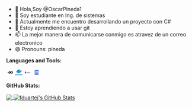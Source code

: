 - 👋 Hola,Soy @OscarPineda1
- 👀 Soy estudiante en Ing. de sistemas
- 🌱 Actualmente me encuentro desarrollando un proyecto con C#
- 💞️ Estoy aprendiendo a usar git
- 📫 La mejor manera de comunicarse conmigo es atravez de un correo electronico
- 😄 Pronouns: pineda

**Languages and Tools:**  

<code><img height="20" src="https://raw.githubusercontent.com/github/explore/80688e429a7d4ef2fca1e82350fe8e3517d3494d/topics/go/go.png"></code>
<code><img height="20" src="https://raw.githubusercontent.com/github/explore/80688e429a7d4ef2fca1e82350fe8e3517d3494d/topics/docker/docker.png"></code>
<code><img height="20" src="https://raw.githubusercontent.com/github/explore/d106aa3f6fa091ab80ab5c8cf0d931baff3caaea/topics/elixir/elixir.png"></code>
<code><img height="20" src="https://raw.githubusercontent.com/github/explore/80688e429a7d4ef2fca1e82350fe8e3517d3494d/topics/sql/sql.png"></code>

**GitHub Stats:**  

<a href="https://github.com/OscarPineda1">
  <img align="center" src="https://github-readme-stats.vercel.app/api/top-langs/?username=oscarpineda1&hide=html,css,objective-c&title_color=ffffff&text_color=c9cacc&icon_color=2bbc8a&bg_color=1d1f21" />
</a>
<a href="https://github.com/OscarPineda1">
  <img align="center" src="https://github-readme-stats.vercel.app/api?username=oscarpineda1&show_icons=true&line_height=27&count_private=true&title_color=ffffff&text_color=c9cacc&icon_color=2bbc8a&bg_color=1d1f21" alt="fduartej's GitHub Stats" />
</a>


